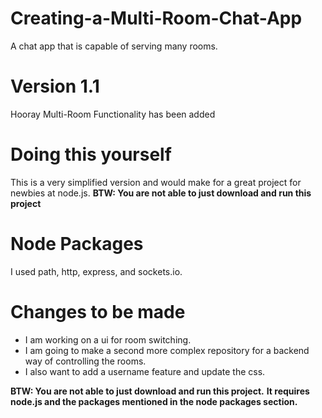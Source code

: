 # Creating-a-Multi-Room-Chat-App
A chat app that is capable of serving many rooms.

# Version 1.1
Hooray Multi-Room Functionality has been added

# Doing this yourself
This is a very simplified version and would make for a great project for newbies at node.js.
**BTW: You are not able to just download and run this project**

# Node Packages
I used path, http, express, and sockets.io.

# Changes to be made
* I am working on a ui for room switching.
* I am going to make a second more complex repository for a backend way of controlling the rooms.
* I also want to add a username feature and update the css.

**BTW: You are not able to just download and run this project.**
**It requires node.js and the packages mentioned in the node packages section.**
